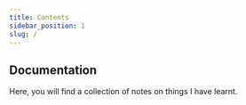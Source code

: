 ```yaml
---
title: Contents
sidebar_position: 1
slug: /
---
```



## Documentation

Here, you will find a collection of notes on things I have learnt.

